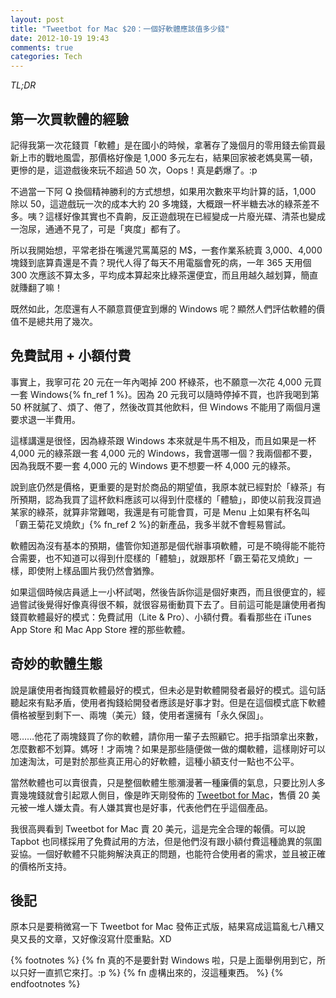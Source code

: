 ```yaml
---
layout: post
title: "Tweetbot for Mac $20：一個好軟體應該值多少錢"
date: 2012-10-19 19:43
comments: true
categories: Tech
---
```


_TL;DR_

## 第一次買軟體的經驗

記得我第一次花錢買「軟體」是在國小的時候，拿著存了幾個月的零用錢去偷買最新上市的戰地風雲，那價格好像是 1,000 多元左右，結果回家被老媽臭罵一頓，更慘的是，這遊戲後來玩不超過 50 次，Oops！真是虧爆了。:p

不過當一下阿 Q 換個精神勝利的方式想想，如果用次數來平均計算的話，1,000 除以 50，這遊戲玩一次的成本大約 20 多塊錢，大概跟一杯半糖去冰的綠茶差不多。咦？這樣好像其實也不貴齁，反正遊戲現在已經變成一片廢光碟、清茶也變成一泡尿，通通不見了，可是「爽度」都有了。

所以我開始想，平常老掛在嘴邊咒罵萬惡的 M$，一套作業系統賣 3,000、4,000 塊錢到底算貴還是不貴？現代人得了每天不用電腦會死的病，一年 365 天用個 300 次應該不算太多，平均成本算起來比綠茶還便宜，而且用越久越划算，簡直就賺翻了嘛！

既然如此，怎麼還有人不願意買便宜到爆的 Windows 呢？顯然人們評估軟體的價值不是總共用了幾次。

## 免費試用 + 小額付費

事實上，我寧可花 20 元在一年內喝掉 200 杯綠茶，也不願意一次花 4,000 元買一套 Windows{% fn_ref 1 %}。因為 20 元我可以隨時停掉不買，也許我喝到第 50 杯就膩了、煩了、倦了，然後改買其他飲料，但 Windows 不能用了兩個月還要求退一半費用。

這樣講還是很怪，因為綠茶跟 Windows 本來就是牛馬不相及，而且如果是一杯 4,000 元的綠茶跟一套 4,000 元的 Windows，我會選哪一個？我兩個都不要，因為我既不要一套 4,000 元的 Windows 更不想要一杯 4,000 元的綠茶。

說到底仍然是價格，更重要的是對於商品的期望值，我原本就已經對於「綠茶」有所預期，認為我買了這杯飲料應該可以得到什麼樣的「體驗」，即使以前我沒買過某家的綠茶，就算非常難喝，我還是有可能會買，可是 Menu 上如果有杯名叫「霸王菊花叉燒飲」{% fn_ref 2 %}的新產品，我多半就不會輕易嘗試。

軟體因為沒有基本的預期，儘管你知道那是個代辦事項軟體，可是不曉得能不能符合需要，也不知道可以得到什麼樣的「體驗」，就跟那杯「霸王菊花叉燒飲」一樣，即使附上樣品圖片我仍然會猶豫。

如果這個時候店員遞上一小杯試喝，然後告訴你這是個好東西，而且很便宜的，經過嘗試後覺得好像真得很不賴，就很容易衝動買下去了。目前這可能是讓使用者掏錢買軟體最好的模式：免費試用（Lite & Pro）、小額付費。看看那些在 iTunes App Store 和 Mac App Store 裡的那些軟體。

## 奇妙的軟體生態

說是讓使用者掏錢買軟體最好的模式，但未必是對軟體開發者最好的模式。這句話聽起來有點矛盾，使用者掏錢給開發者應該是好事才對。但是在這個模式底下軟體價格被壓到剩下一、兩塊（美元）錢，使用者還擁有「永久保固」。

嗯……他花了兩塊錢買了你的軟體，請你用一輩子去照顧它。把手指頭拿出來數，怎麼數都不划算。媽呀！才兩塊？如果是那些隨便做一做的爛軟體，這樣剛好可以加速淘汰，可是對於那些真正用心的好軟體，這種小額支付一點也不公平。

當然軟體也可以賣很貴，只是整個軟體生態瀰漫著一種廉價的氣息，只要比別人多賣幾塊錢就會引起眾人側目，像是昨天剛發佈的 [Tweetbot for Mac][tweetbot-for-mac]，售價 20 美元被一堆人嫌太貴。有人嫌其實也是好事，代表他們在乎這個產品。

[tweetbot-for-mac]: http://tapbots.com/blog/news/tweetbot-mac/

我很高興看到 Tweetbot for Mac 賣 20 美元，這是完全合理的報價。可以說 Tapbot 也同樣採用了免費試用的方法，但是他們沒有跟小額付費這種詭異的氛圍妥協。一個好軟體不只能夠解決真正的問題，也能符合使用者的需求，並且被正確的價格所支持。

## 後記

原本只是要稍微寫一下 Tweetbot for Mac 發佈正式版，結果寫成這篇亂七八糟又臭又長的文章，又好像沒寫什麼重點。XD

{% footnotes %}
{% fn 真的不是要針對 Windows 啦，只是上面舉例用到它，所以只好一直抓它來打。:p %}
{% fn 虛構出來的，沒這種東西。 %}
{% endfootnotes %}